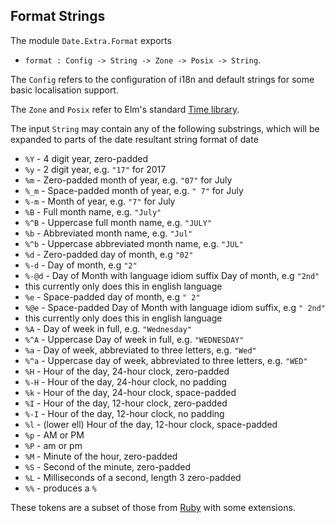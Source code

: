
## Format Strings

The module `Date.Extra.Format` exports

* `format : Config -> String -> Zone -> Posix -> String`.

The `Config` refers to the configuration of i18n and default strings for some basic localisation support.

The `Zone` and `Posix` refer to Elm's standard [Time library](https://package.elm-lang.org/packages/elm/time/latest/Time).

The input `String` may contain any of the following substrings, which will be expanded to parts of the date resultant string format of date

* `%Y` - 4 digit year, zero-padded
* `%y` - 2 digit year, e.g. `"17"` for 2017
* `%m` - Zero-padded month of year, e.g. `"07"` for July
* `%_m` - Space-padded month of year, e.g. `" 7"` for July
* `%-m` - Month of year, e.g. `"7"` for July
* `%B` - Full month name, e.g. `"July"`
* `%^B` - Uppercase full month name, e.g. `"JULY"`
* `%b` - Abbreviated month name, e.g. `"Jul"`
* `%^b` - Uppercase abbreviated month name, e.g. `"JUL"`
* `%d` - Zero-padded day of month, e.g `"02"`
* `%-d` - Day of month, e.g `"2"`
* `%-@d` - Day of Month with language idiom suffix Day of month, e.g `"2nd"`
 * this currently only does this in english language
* `%e` - Space-padded day of month, e.g `" 2"`
* `%@e` - Space-padded Day of Month with language idiom suffix, e.g `" 2nd"`
 * this currently only does this in english language
* `%A` - Day of week in full, e.g. `"Wednesday"`
* `%^A` - Uppercase Day of week in full, e.g. `"WEDNESDAY"`
* `%a` - Day of week, abbreviated to three letters, e.g. `"Wed"`
* `%^a` - Uppercase day of week, abbreviated to three letters, e.g. `"WED"`
* `%H` - Hour of the day, 24-hour clock, zero-padded
* `%-H` - Hour of the day, 24-hour clock, no padding
* `%k` - Hour of the day, 24-hour clock, space-padded
* `%I` - Hour of the day, 12-hour clock, zero-padded
* `%-I` - Hour of the day, 12-hour clock, no padding
* `%l` - (lower ell) Hour of the day, 12-hour clock, space-padded
* `%p` - AM or PM
* `%P` - am or pm
* `%M` - Minute of the hour, zero-padded
* `%S` - Second of the minute, zero-padded
* `%L` - Milliseconds of a second, length 3 zero-padded
* `%%` - produces a `%`


These tokens are a subset of those from [Ruby](http://apidock.com/ruby/DateTime/strftime) with some extensions.
